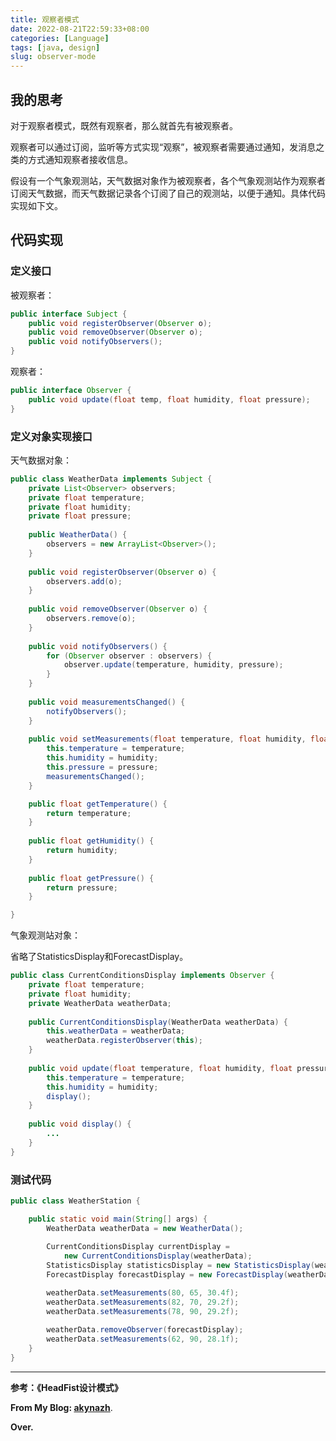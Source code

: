 ```yaml
---
title: 观察者模式
date: 2022-08-21T22:59:33+08:00
categories: [Language]
tags: [java, design]
slug: observer-mode
---
```


## 我的思考

对于观察者模式，既然有观察者，那么就首先有被观察者。

观察者可以通过订阅，监听等方式实现“观察”，被观察者需要通过通知，发消息之类的方式通知观察者接收信息。

假设有一个气象观测站，天气数据对象作为被观察者，各个气象观测站作为观察者订阅天气数据，而天气数据记录各个订阅了自己的观测站，以便于通知。具体代码实现如下文。

## 代码实现

### 定义接口

被观察者：

```java
public interface Subject {
	public void registerObserver(Observer o);
	public void removeObserver(Observer o);
	public void notifyObservers();
}
```

观察者：

```java
public interface Observer {
	public void update(float temp, float humidity, float pressure);
}
```



### 定义对象实现接口

天气数据对象：

```java
public class WeatherData implements Subject {
	private List<Observer> observers;
	private float temperature;
	private float humidity;
	private float pressure;
	
	public WeatherData() {
		observers = new ArrayList<Observer>();
	}
	
	public void registerObserver(Observer o) {
		observers.add(o);
	}
	
	public void removeObserver(Observer o) {
		observers.remove(o);
	}
	
	public void notifyObservers() {
		for (Observer observer : observers) {
			observer.update(temperature, humidity, pressure);
		}
	}
	
	public void measurementsChanged() {
		notifyObservers();
	}
	
	public void setMeasurements(float temperature, float humidity, float pressure) {
		this.temperature = temperature;
		this.humidity = humidity;
		this.pressure = pressure;
		measurementsChanged();
	}

	public float getTemperature() {
		return temperature;
	}
	
	public float getHumidity() {
		return humidity;
	}
	
	public float getPressure() {
		return pressure;
	}

}
```

气象观测站对象：

省略了StatisticsDisplay和ForecastDisplay。

```java
public class CurrentConditionsDisplay implements Observer {
	private float temperature;
	private float humidity;
	private WeatherData weatherData;
	
	public CurrentConditionsDisplay(WeatherData weatherData) {
		this.weatherData = weatherData;
		weatherData.registerObserver(this);
	}
	
	public void update(float temperature, float humidity, float pressure) {
		this.temperature = temperature;
		this.humidity = humidity;
		display();
	}
	
	public void display() {
        ...
	}
}
```

### 测试代码

```java
public class WeatherStation {

	public static void main(String[] args) {
		WeatherData weatherData = new WeatherData();
	
		CurrentConditionsDisplay currentDisplay = 
			new CurrentConditionsDisplay(weatherData);
		StatisticsDisplay statisticsDisplay = new StatisticsDisplay(weatherData);
		ForecastDisplay forecastDisplay = new ForecastDisplay(weatherData);

		weatherData.setMeasurements(80, 65, 30.4f);
		weatherData.setMeasurements(82, 70, 29.2f);
		weatherData.setMeasurements(78, 90, 29.2f);
		
		weatherData.removeObserver(forecastDisplay);
		weatherData.setMeasurements(62, 90, 28.1f);
	}
}
```

---

**参考：《HeadFist设计模式》**

**From My Blog: [akynazh](https://akynazh.site)**.

**Over.**